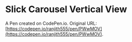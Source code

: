 # Slick Carousel Vertical View

A Pen created on CodePen.io. Original URL: [https://codepen.io/ranjith555/pen/PWwMOV](https://codepen.io/ranjith555/pen/PWwMOV).


